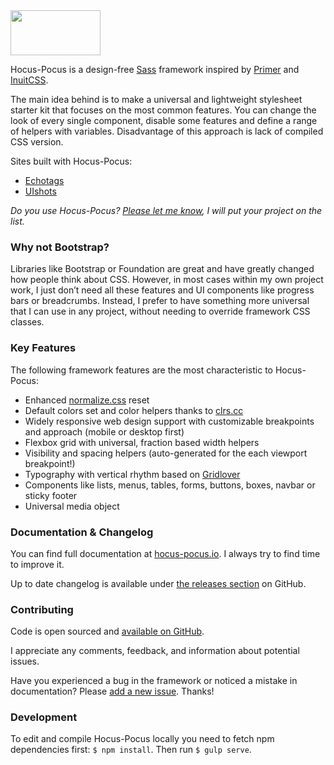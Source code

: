 <div class="hidden">
  <a href="http://hocus-pocus.io">
    <img src="http://bkzl.github.io/hocus-pocus/img/brand-light.png" width="144px" height="72px">
  </a>
</div>

Hocus-Pocus is a design-free [Sass](http://sass-lang.com) framework inspired by
[Primer](https://github.com/primer/primer) and
[InuitCSS](https://github.com/inuitcss/).

The main idea behind is to make a universal and lightweight stylesheet starter
kit that focuses on the most common features. You can change the look of every
single component, disable some features and define a range of helpers with
variables. Disadvantage of this approach is lack of compiled CSS version.

Sites built with Hocus-Pocus:

* [Echotags](http://echotags.io)
* [UIshots](http://uishots.com)

_Do you use Hocus-Pocus? [Please let me know](bkzl@me.com), I will put your project on the list._

### Why not Bootstrap?

 Libraries like Bootstrap or Foundation are great and have greatly changed how
 people think about CSS. However, in most cases within my own project work, I
 just don’t need all these features and UI components like progress bars or
 breadcrumbs. Instead, I prefer to have something more universal that I can use
 in any project, without needing to override framework CSS classes.

### Key Features

The following framework features are the most characteristic to Hocus-Pocus:

* Enhanced [normalize.css](https://github.com/necolas/normalize.css) reset
* Default colors set and color helpers thanks to [clrs.cc](http://clrs.cc)
* Widely responsive web design support with customizable breakpoints and approach (mobile or desktop first)
* Flexbox grid with universal, fraction based width helpers
* Visibility and spacing helpers (auto-generated for the each viewport breakpoint!)
* Typography with vertical rhythm based on [Gridlover](http://www.gridlover.net/try)
* Components like lists, menus, tables, forms, buttons, boxes, navbar or sticky footer
* Universal media object

### Documentation & Changelog

You can find full documentation at [hocus-pocus.io](hocus-pocus.io). I always
try to find time to improve it.

Up to date changelog is available under [the releases
section](https://github.com/bkzl/hocus-pocus/releases) on GitHub.

### Contributing

Code is open sourced and [available on
GitHub](https://github.com/bkzl/hocus-pocus/).

I appreciate any comments, feedback, and information about potential issues.

Have you experienced a bug in the framework or noticed a mistake in
documentation? Please [add a new
issue](https://github.com/bkzl/hocus-pocus/issues). Thanks!

### Development

To edit and compile Hocus-Pocus locally you need to fetch npm dependencies
first: `$ npm install`. Then run `$ gulp serve`.
